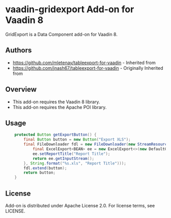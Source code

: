 # vaadin-gridexport Add-on for Vaadin 8

GridExport is a Data Component add-on for Vaadin 8.

## Authors

* https://github.com/mletenay/tableexport-for-vaadin - Inherited from
* https://github.com/jnash67/tableexport-for-vaadin - Originally Inherited from

## Overview

* This add-on requires the Vaadin 8 library.
* This add-on requires the Apache POI library.

## Usage

```java
    protected Button getExportButton() {
        final Button button = new Button("Export XLS");
        final FileDownloader fdl = new FileDownloader(new StreamResource(() -> {
            final ExcelExport<BEAN> ee = new ExcelExport<>(new DefaultGridHolder<>(grid));
            ee.setReportTitle("Report Title");
            return ee.getInputStream();
        }, String.format("%s.xls", "Report Title")));
        fdl.extend(button);
        return button;
    }
```


## License

Add-on is distributed under Apache License 2.0. For license terms, see LICENSE.